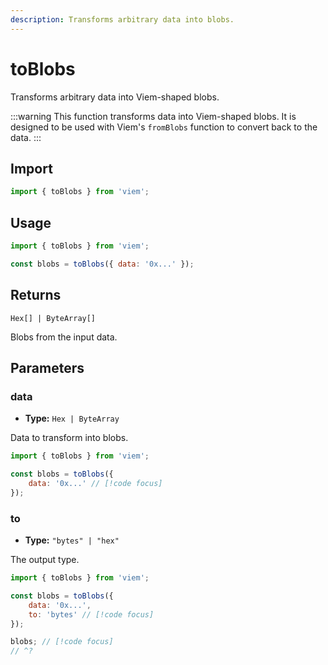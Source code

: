 ```yaml
---
description: Transforms arbitrary data into blobs.
---
```


# toBlobs

Transforms arbitrary data into Viem-shaped blobs.

:::warning
This function transforms data into Viem-shaped blobs. It is designed to be used with Viem's `fromBlobs` function to convert back to the data.
:::

## Import

```js twoslash
import { toBlobs } from 'viem';
```

## Usage

```js twoslash [example.ts]
import { toBlobs } from 'viem';

const blobs = toBlobs({ data: '0x...' });
```

## Returns

`Hex[] | ByteArray[]`

Blobs from the input data.

## Parameters

### data

- **Type:** `Hex | ByteArray`

Data to transform into blobs.

```js twoslash
import { toBlobs } from 'viem';

const blobs = toBlobs({
    data: '0x...' // [!code focus]
});
```

### to

- **Type:** `"bytes" | "hex"`

The output type.

```js twoslash
import { toBlobs } from 'viem';

const blobs = toBlobs({
    data: '0x...',
    to: 'bytes' // [!code focus]
});

blobs; // [!code focus]
// ^?
```
